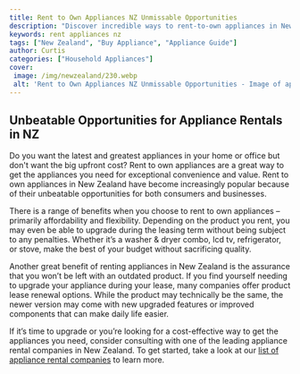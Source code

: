 ```yaml
---
title: Rent to Own Appliances NZ Unmissable Opportunities
description: "Discover incredible ways to rent-to-own appliances in New Zealand Learn about reliable and trusted companies that offer great options to get the items you need while saving money on upfront cost Find out now and make the most of your money"
keywords: rent appliances nz
tags: ["New Zealand", "Buy Appliance", "Appliance Guide"]
author: Curtis
categories: ["Household Appliances"]
cover: 
 image: /img/newzealand/230.webp
 alt: 'Rent to Own Appliances NZ Unmissable Opportunities - Image of appliances for rent to own in NZ'
---
```

## Unbeatable Opportunities for Appliance Rentals in NZ

Do you want the latest and greatest appliances in your home or office but don't want the big upfront cost? Rent to own appliances are a great way to get the appliances you need for exceptional convenience and value. Rent to own appliances in New Zealand have become increasingly popular because of their unbeatable opportunities for both consumers and businesses.

There is a range of benefits when you choose to rent to own appliances – primarily affordability and flexibility. Depending on the product you rent, you may even be able to upgrade during the leasing term without being subject to any penalties. Whether it’s a washer & dryer combo, lcd tv, refrigerator, or stove, make the best of your budget without sacrificing quality.

Another great benefit of renting appliances in New Zealand is the assurance that you won’t be left with an outdated product. If you find yourself needing to upgrade your appliance during your lease, many companies offer product lease renewal options. While the product may technically be the same, the newer version may come with new upgraded features or improved components that can make daily life easier.

If it’s time to upgrade or you’re looking for a cost-effective way to get the appliances you need, consider consulting with one of the leading appliance rental companies in New Zealand. To get started, take a look at our [list of appliance rental companies](./pages/appliance-rental) to learn more.
